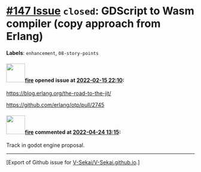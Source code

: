 # [\#147 Issue](https://github.com/V-Sekai/V-Sekai.github.io/issues/147) `closed`: GDScript to Wasm compiler (copy approach from Erlang)
**Labels**: `enhancement`, `08-story-points`


#### <img src="https://avatars.githubusercontent.com/u/32321?u=c2e06a3d2b49a467aa907e54aa259516440267cc&v=4" width="50">[fire](https://github.com/fire) opened issue at [2022-02-15 22:10](https://github.com/V-Sekai/V-Sekai.github.io/issues/147):

https://blog.erlang.org/the-road-to-the-jit/

https://github.com/erlang/otp/pull/2745

#### <img src="https://avatars.githubusercontent.com/u/32321?u=c2e06a3d2b49a467aa907e54aa259516440267cc&v=4" width="50">[fire](https://github.com/fire) commented at [2022-04-24 13:15](https://github.com/V-Sekai/V-Sekai.github.io/issues/147#issuecomment-1107839989):

Track in godot engine proposal.


-------------------------------------------------------------------------------



[Export of Github issue for [V-Sekai/V-Sekai.github.io](https://github.com/V-Sekai/V-Sekai.github.io).]
